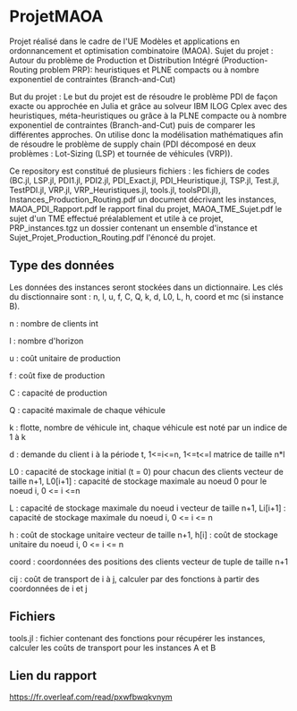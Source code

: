 # ProjetMAOA

Projet réalisé dans le cadre de l'UE Modèles et applications en ordonnancement et optimisation combinatoire (MAOA).
Sujet du projet : Autour du problème de Production et Distribution Intégré (Production-Routing problem PRP): heuristiques et PLNE compacts ou à nombre exponentiel de contraintes (Branch-and-Cut)

But du projet : Le but du projet est de résoudre le problème PDI de façon exacte ou approchée en Julia et grâce au solveur IBM ILOG Cplex avec des heuristiques, méta-heuristiques ou grâce à la PLNE compacte ou à nombre exponentiel de contraintes (Branch-and-Cut) puis de comparer les différentes approches.
On utilise donc la modélisation mathématiques afin de résoudre le problème de supply chain (PDI décomposé en deux problèmes : Lot-Sizing (LSP) et tournée de
véhicules (VRP)).

Ce repository est constitué de plusieurs fichiers : les fichiers de codes (BC.jl, LSP.jl, PDI1.jl, PDI2.jl, PDI_Exact.jl, PDI_Heuristique.jl, TSP.jl, Test.jl, TestPDI.jl, VRP.jl, VRP_Heuristiques.jl, tools.jl, toolsPDI.jl), Instances_Production_Routing.pdf un document décrivant les instances, MAOA_PDI_Rapport.pdf le rapport final du projet, MAOA_TME_Sujet.pdf le sujet d'un TME effectué préalablement et utile à ce projet, PRP_instances.tgz un dossier contenant un ensemble d'instance et Sujet_Projet_Production_Routing.pdf l'énoncé du projet.

## Type des données

Les données des instances seront stockées dans un dictionnaire. Les clés du disctionnaire sont : n, l, u, f, C, Q, k, d, L0, L, h, coord et mc (si instance B).

n : nombre de clients
    int

l : nombre d'horizon

u : coût unitaire de production

f : coût fixe de production

C : capacité de production

Q : capacité maximale de chaque véhicule

k : flotte, nombre de véhicule
    int, chaque véhicule est noté par un indice de 1 à k

d : demande du client i à la période t, 1<=i<=n, 1<=t<=l
    matrice de taille n*l

L0 : capacité de stockage initial (t = 0) pour chacun des clients
     vecteur de taille n+1, L0[i+1] : capacité de stockage maximale au noeud 0 pour le noeud i, 0 <= i <=n
     
L : capacité de stockage maximale du noeud i
     vecteur de taille n+1, Li[i+1] : capacité de stockage maximale du noeud i, 0 <= i <= n
     
h : coût de stockage unitaire
    vecteur de taille n+1, h[i] : coût de stockage unitaire du noeud i,  0 <= i <= n
    
coord : coordonnées des positions des clients
        vecteur de tuple de taille n+1

cij : coût de transport de i à j, calculer par des fonctions à partir des coordonnées de i et j
    
## Fichiers 

tools.jl : fichier contenant des fonctions pour récupérer les instances, calculer les coûts de transport pour les instances A et B


## Lien du rapport
https://fr.overleaf.com/read/pxwfbwqkvnym 
